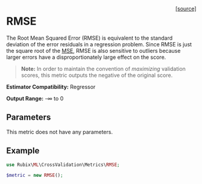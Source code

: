 <span style="float:right;"><a href="https://github.com/RubixML/ML/blob/master/src/CrossValidation/Metrics/RMSE.php">[source]</a></span>

# RMSE
The Root Mean Squared Error (RMSE) is equivalent to the standard deviation of the error residuals in a regression problem. Since RMSE is just the square root of the [MSE](mean-squared-error.md), RMSE is also sensitive to outliers because larger errors have a disproportionately large effect on the score.

> **Note:** In order to maintain the convention of *maximizing* validation scores, this metric outputs the negative of the original score.

**Estimator Compatibility:** Regressor

**Output Range:** -∞ to 0

## Parameters
This metric does not have any parameters.

## Example
```php
use Rubix\ML\CrossValidation\Metrics\RMSE;

$metric = new RMSE();
```